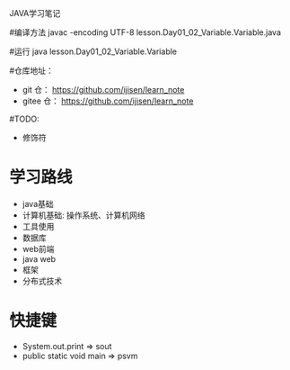 JAVA学习笔记

#编译方法
javac -encoding UTF-8 lesson.Day01_02_Variable.Variable.java

#运行
java lesson.Day01_02_Variable.Variable

#仓库地址：
- git 仓： https://github.com/ijisen/learn_note
- gitee 仓： https://github.com/ijisen/learn_note


#TODO:
- 修饰符

# 学习路线

- java基础
- 计算机基础: 操作系统、计算机网络
- 工具使用
- 数据库
- web前端
- java web
- 框架
- 分布式技术

# 快捷键
- System.out.print => sout
- public static void main => psvm






